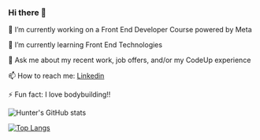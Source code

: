 ### Hi there 👋


 🔭 I’m currently working on a Front End Developer Course powered by Meta
 
 🌱 I’m currently learning Front End Technologies
 
 💬 Ask me about my recent work, job offers, and/or my CodeUp experience
 
 📫 How to reach me: [Linkedin](https://www.linkedin.com/in/hunter-parks-752b20212/)
 
 ⚡ Fun fact: I love bodybuilding!!
 
 
 ![Hunter's GitHub stats](https://github-readme-stats.vercel.app/api?username=hunter-parks&show_icons=true&theme=calm)


[![Top Langs](https://github-readme-stats.vercel.app/api/top-langs/?username=hunter-parks&layout=compact)](https://github.com/hunter-parks/github-readme-stats)

<!--
**hunter-parks/hunter-parks** is a ✨ _special_ ✨ repository because its `README.md` (this file) appears on your GitHub profile.

